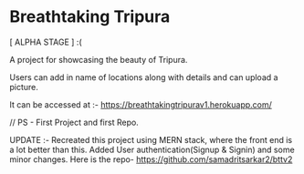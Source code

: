 # Breathtaking Tripura 
[ ALPHA STAGE ] :(

A project for showcasing the beauty of Tripura.

Users can add in name of locations along with details and can upload a picture. 

It can be accessed at :-
https://breathtakingtripurav1.herokuapp.com/

// PS - First Project and first Repo. 

UPDATE :-
Recreated this project using MERN stack, where the front end is a lot better than this. 
Added User authentication(Signup & Signin)
and some minor changes. 
Here is the repo- https://github.com/samadritsarkar2/bttv2 
